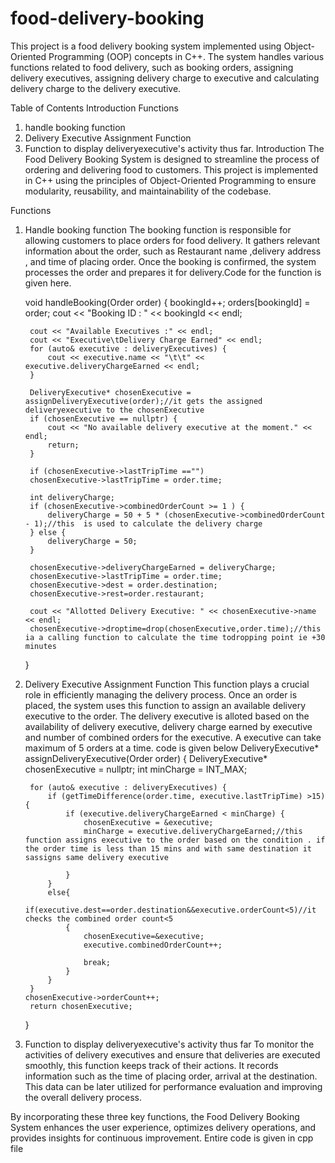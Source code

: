 # food-delivery-booking
This project is a food delivery booking system implemented using Object-Oriented Programming (OOP) concepts in C++. The system handles various functions related to food delivery, such as booking orders, assigning delivery executives, assigning delivery charge to executive and calculating delivery charge to the delivery executive.

Table of Contents
Introduction
Functions
1. handle booking function
2. Delivery Executive Assignment Function
3. Function to display deliveryexecutive's activity thus far.
Introduction
The Food Delivery Booking System is designed to streamline the process of ordering and delivering food to customers. This project is implemented in C++ using the principles of Object-Oriented Programming to ensure modularity, reusability, and maintainability of the codebase.

Functions
1. Handle booking function
The booking function is responsible for allowing customers to place orders for food delivery. It gathers relevant information about the order, such as Restaurant name ,delivery address , and time of placing order. Once the booking is confirmed, the system processes the order and prepares it for delivery.Code for the function is given here.

    void handleBooking(Order order) {
        bookingId++;
        orders[bookingId] = order;
        cout << "Booking ID : " << bookingId << endl;

        cout << "Available Executives :" << endl;
        cout << "Executive\tDelivery Charge Earned" << endl;
        for (auto& executive : deliveryExecutives) {
            cout << executive.name << "\t\t" << executive.deliveryChargeEarned << endl;
        }

        DeliveryExecutive* chosenExecutive = assignDeliveryExecutive(order);//it gets the assigned deliveryexecutive to the chosenExecutive
        if (chosenExecutive == nullptr) {
            cout << "No available delivery executive at the moment." << endl;
            return;
        }

        if (chosenExecutive->lastTripTime =="")
        chosenExecutive->lastTripTime = order.time;

        int deliveryCharge;
        if (chosenExecutive->combinedOrderCount >= 1 ) {
            deliveryCharge = 50 + 5 * (chosenExecutive->combinedOrderCount - 1);//this  is used to calculate the delivery charge
        } else {
            deliveryCharge = 50;
        }
        
        chosenExecutive->deliveryChargeEarned = deliveryCharge;
        chosenExecutive->lastTripTime = order.time;
        chosenExecutive->dest = order.destination;
        chosenExecutive->rest=order.restaurant;

        cout << "Allotted Delivery Executive: " << chosenExecutive->name << endl;
        chosenExecutive->droptime=drop(chosenExecutive,order.time);//this ia a calling function to calculate the time todropping point ie +30 minutes
        
    }

2. Delivery Executive Assignment Function
This function plays a crucial role in efficiently managing the delivery process. Once an order is placed, the system uses this function to assign an available delivery executive to the order. The delivery executive is alloted based on the availability of delivery executive, delivery charge earned by executive and number of combined orders for the executive. A executive can take maximum of 5 orders at a time. code is given below
DeliveryExecutive* assignDeliveryExecutive(Order order) {
        DeliveryExecutive* chosenExecutive = nullptr;
        int minCharge = INT_MAX;

        for (auto& executive : deliveryExecutives) {
            if (getTimeDifference(order.time, executive.lastTripTime) >15) {
                if (executive.deliveryChargeEarned < minCharge) {
                    chosenExecutive = &executive;
                    minCharge = executive.deliveryChargeEarned;//this function assigns executive to the order based on the condition . if the order time is less than 15 mins and with same destination it sassigns same delivery executive
                                                                  
                }
            }
            else{
                if(executive.dest==order.destination&&executive.orderCount<5)//it checks the combined order count<5
                {
                    chosenExecutive=&executive;
                    executive.combinedOrderCount++;
                    
                    break;
                }
            }
        }
       chosenExecutive->orderCount++;
        return chosenExecutive;
    }


3. Function to display deliveryexecutive's activity thus far
To monitor the activities of delivery executives and ensure that deliveries are executed smoothly, this function keeps track of their actions. It records information such as the time of placing order, arrival at the destination. This data can be later utilized for performance evaluation and improving the overall delivery process. 
 


By incorporating these three key functions, the Food Delivery Booking System enhances the user experience, optimizes delivery operations, and provides insights for continuous improvement.
Entire code is given in cpp file
